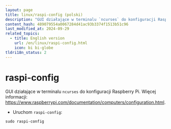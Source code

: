 ```yaml
---
layout: page
title: linux/raspi-config (polski)
description: "GUI działające w terminalu `ncurses` do konfiguracji Raspberry Pi."
content_hash: 489079554a0067284d41ac93b3374f1513b51c96
last_modified_at: 2024-09-29
related_topics:
  - title: English version
    url: /en/linux/raspi-config.html
    icon: bi bi-globe
tldri18n_status: 2
---
```

# raspi-config

GUI działające w terminalu `ncurses` do konfiguracji Raspberry Pi.
Więcej informacji: <https://www.raspberrypi.com/documentation/computers/configuration.html>.

- Uruchom `raspi-config`:

`sudo raspi-config`
